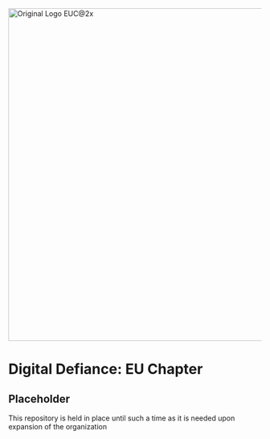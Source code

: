<img width="662" alt="Original Logo EUC@2x" src="https://github.com/Digital-Defiance/digitaldefiance-eu/assets/3766240/f9ad7885-9293-4226-96e2-85c91ba52f69">

# Digital Defiance: EU Chapter

## Placeholder

This repository is held in place until such a time as it is needed upon expansion of the organization
